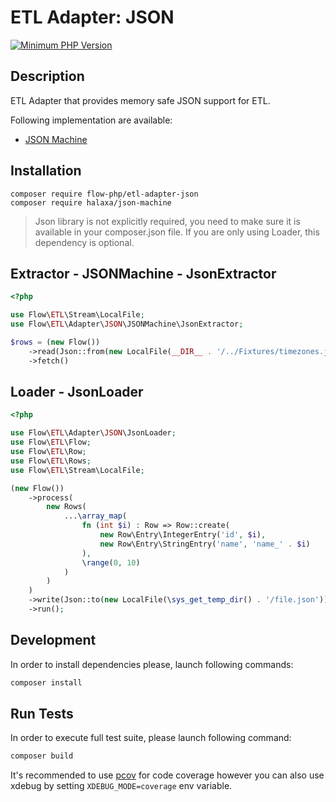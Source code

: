 # ETL Adapter: JSON

[![Minimum PHP Version](https://img.shields.io/badge/php-~8.1-8892BF.svg)](https://php.net/)

## Description

ETL Adapter that provides memory safe JSON support for ETL.

Following implementation are available: 
- [JSON Machine](https://github.com/halaxa/json-machine) 

## Installation

``` 
composer require flow-php/etl-adapter-json
composer require halaxa/json-machine
```

> Json library is not explicitly required, you need to make sure it is available in your composer.json file.
> If you are only using Loader, this dependency is optional.

## Extractor - JSONMachine - JsonExtractor

```php
<?php

use Flow\ETL\Stream\LocalFile;
use Flow\ETL\Adapter\JSON\JSONMachine\JsonExtractor;

$rows = (new Flow())
    ->read(Json::from(new LocalFile(__DIR__ . '/../Fixtures/timezones.json'), 5))
    ->fetch()
```

## Loader - JsonLoader

```php
<?php

use Flow\ETL\Adapter\JSON\JsonLoader;
use Flow\ETL\Flow;
use Flow\ETL\Row;
use Flow\ETL\Rows;
use Flow\ETL\Stream\LocalFile;

(new Flow())
    ->process(
        new Rows(
            ...\array_map(
                fn (int $i) : Row => Row::create(
                    new Row\Entry\IntegerEntry('id', $i),
                    new Row\Entry\StringEntry('name', 'name_' . $i)
                ),
                \range(0, 10)
            )
        )
    )
    ->write(Json::to(new LocalFile(\sys_get_temp_dir() . '/file.json')))
    ->run();
```

## Development

In order to install dependencies please, launch following commands:

```bash
composer install
```

## Run Tests

In order to execute full test suite, please launch following command:

```bash
composer build
```

It's recommended to use [pcov](https://pecl.php.net/package/pcov) for code coverage however you can also use
xdebug by setting `XDEBUG_MODE=coverage` env variable.
